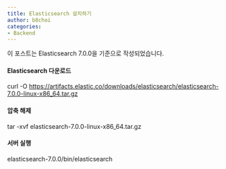 ```yaml
---
title: Elasticsearch 설치하기
author: b8choi
categories:
- Backend
---
```


이 포스트는 Elasticsearch 7.0.0을 기준으로 작성되었습니다.

#### Elasticsearch 다운로드
curl -O https://artifacts.elastic.co/downloads/elasticsearch/elasticsearch-7.0.0-linux-x86_64.tar.gz

#### 압축 해제
tar -xvf elasticsearch-7.0.0-linux-x86_64.tar.gz

#### 서버 실행
elasticsearch-7.0.0/bin/elasticsearch
